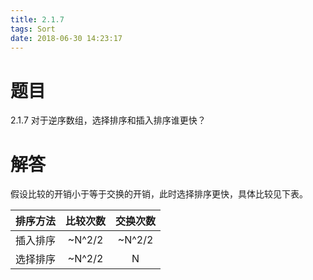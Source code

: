 ```yaml
---
title: 2.1.7
tags: Sort
date: 2018-06-30 14:23:17
---
```


# 题目

2.1.7
对于逆序数组，选择排序和插入排序谁更快？

# 解答

假设比较的开销小于等于交换的开销，此时选择排序更快，具体比较见下表。

| 排序方法 | 比较次数 | 交换次数 |
| :------: | :------: | :------: |
| 插入排序 |  ~N^2/2  |  ~N^2/2  |
| 选择排序 |  ~N^2/2  |    N     |

